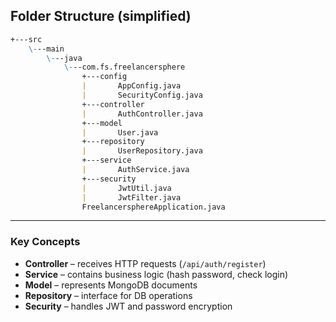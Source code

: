 
##  Folder Structure (simplified)
```md
+---src
    \---main
        \---java
            \---com.fs.freelancersphere
                +---config
                |       AppConfig.java
                |       SecurityConfig.java
                +---controller
                |       AuthController.java
                +---model
                |       User.java
                +---repository
                |       UserRepository.java
                +---service
                |       AuthService.java
                +---security
                |       JwtUtil.java
                |       JwtFilter.java
                FreelancersphereApplication.java
```
---

### Key Concepts

- **Controller** – receives HTTP requests (`/api/auth/register`)
- **Service** – contains business logic (hash password, check login)
- **Model** – represents MongoDB documents
- **Repository** – interface for DB operations
- **Security** – handles JWT and password encryption
